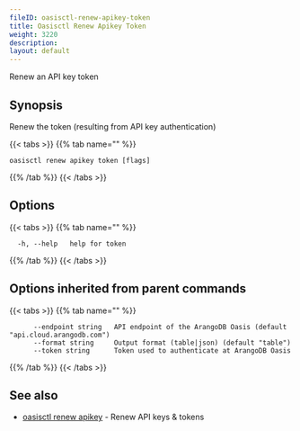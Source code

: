 ```yaml
---
fileID: oasisctl-renew-apikey-token
title: Oasisctl Renew Apikey Token
weight: 3220
description: 
layout: default
---
```

Renew an API key token

## Synopsis

Renew the token (resulting from API key authentication)

{{< tabs >}}
{{% tab name="" %}}
```
oasisctl renew apikey token [flags]
```
{{% /tab %}}
{{< /tabs >}}

## Options

{{< tabs >}}
{{% tab name="" %}}
```
  -h, --help   help for token
```
{{% /tab %}}
{{< /tabs >}}

## Options inherited from parent commands

{{< tabs >}}
{{% tab name="" %}}
```
      --endpoint string   API endpoint of the ArangoDB Oasis (default "api.cloud.arangodb.com")
      --format string     Output format (table|json) (default "table")
      --token string      Token used to authenticate at ArangoDB Oasis
```
{{% /tab %}}
{{< /tabs >}}

## See also

* [oasisctl renew apikey](oasisctl-renew-apikey)	 - Renew API keys & tokens

